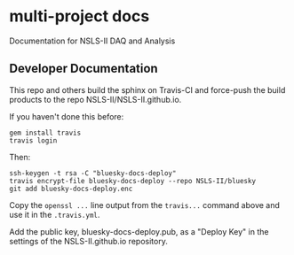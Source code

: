 # multi-project docs
Documentation for NSLS-II DAQ and Analysis

## Developer Documentation

This repo and others build the sphinx on Travis-CI and force-push the build
products to the repo NSLS-II/NSLS-II.github.io.

If you haven't done this before:

```
gem install travis
travis login
```

Then:

```
ssh-keygen -t rsa -C "bluesky-docs-deploy"
travis encrypt-file bluesky-docs-deploy --repo NSLS-II/bluesky
git add bluesky-docs-deploy.enc
```

Copy the `openssl ...` line output from the `travis...` command above and use
it in the `.travis.yml`.

Add the public key, bluesky-docs-deploy.pub, as a "Deploy Key" in the
settings of the NSLS-II.github.io repository.

